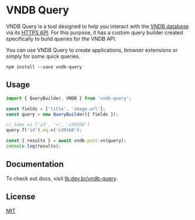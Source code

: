 # VNDB Query

VNDB Query is a tool designed to help you interact with the [VNDB database](https://vndb.org/) via its [HTTPS API](https://api.vndb.org/kana).
For this purpose, it has a custom query builder created specifically to build queries for the VNDB API.

You can use VNDB Query to create applications, browser extensions or simply for some quick queries.

```
npm install --save vndb-query
```

## Usage

```ts
import { QueryBuilder, VNDB } from 'vndb-query';

const fields = ['title', 'image.url'];
const query = new QueryBuilder({ fields });

// Same as ['id', '=', 'v30168']
query.f('id').eq.v('v30168');

const { results } = await vndb.post.vn(query);
console.log(results);
```

## Documentation

To check out docs, visit [tb.dev.br/vndb-query](https://tb.dev.br/vndb-query/api/introduction.html).

## License

[MIT](https://github.com/ferreira-tb/vndb-query/blob/main/LICENSE)
